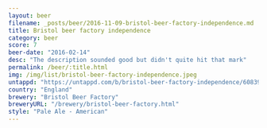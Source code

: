 ```yaml
---
layout: beer
filename: _posts/beer/2016-11-09-bristol-beer-factory-independence.md
title: Bristol beer factory independence
category: beer
score: 7
beer-date: "2016-02-14"
desc: "The description sounded good but didn't quite hit that mark"
permalink: /beer/:title.html
img: /img/list/bristol-beer-factory-independence.jpeg
untappd: "https://untappd.com/b/bristol-beer-factory-independence/60839"
country: "England"
brewery: "Bristol Beer Factory"
breweryURL: "/brewery/bristol-beer-factory.html"
style: "Pale Ale - American"
---
```

